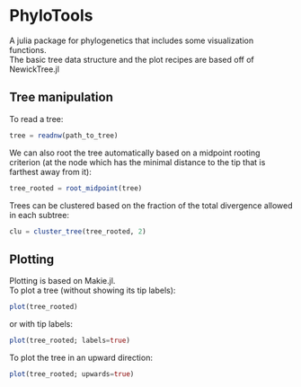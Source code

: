 # PhyloTools
A julia package for phylogenetics that includes some visualization functions. \
The basic tree data structure and the plot recipes are based off of NewickTree.jl

## Tree manipulation
To read a tree:
```Julia
tree = readnw(path_to_tree)
```

We can also root the tree automatically based on a midpoint rooting criterion
(at the node which has the minimal distance to the tip that is farthest away
from it):
```Julia
tree_rooted = root_midpoint(tree)
```

Trees can be clustered based on the fraction of the total divergence allowed in
each subtree:
```Julia
clu = cluster_tree(tree_rooted, 2)
```

## Plotting
Plotting is based on Makie.jl. \
To plot a tree (without showing its tip labels): 
```Julia
plot(tree_rooted)
```

or with tip labels: 
```Julia
plot(tree_rooted; labels=true)
```

To plot the tree in an upward direction:
```Julia
plot(tree_rooted; upwards=true)
```
